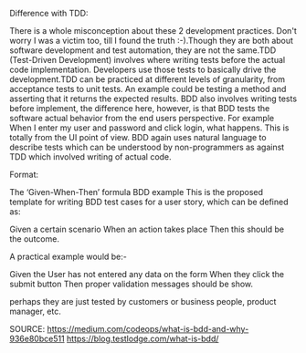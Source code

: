Difference with TDD:

There is a whole misconception about these 2 development practices. Don't worry I was a victim too, till I found the truth :-).Though they are both about software development and test automation, they are not the same.TDD (Test-Driven Development) involves where writing tests before the actual code implementation. Developers use those tests to basically drive the development.TDD can be practiced at different levels of granularity, from acceptance tests to unit tests. An example could be testing a method and asserting that it returns the expected results. BDD also involves writing tests before implement, the difference here, however, is that BDD tests the software actual behavior from the end users perspective. For example When I enter my user and password and click login, what happens. This is totally from the UI point of view. BDD again uses natural language to describe tests which can be understood by non-programmers as against TDD which involved writing of actual code.


Format:

The ‘Given-When-Then’ formula BDD example
This is the proposed template for writing BDD test cases for a user story, which can be defined as:

Given a certain scenario
When an action takes place
Then this should be the outcome.

A practical example would be:-

Given the User has not entered any data on the form
When they click the submit button
Then proper validation messages should be show.

perhaps they are just tested by customers or business people, product manager, etc.

SOURCE: https://medium.com/codeops/what-is-bdd-and-why-936e80bce511
https://blog.testlodge.com/what-is-bdd/
